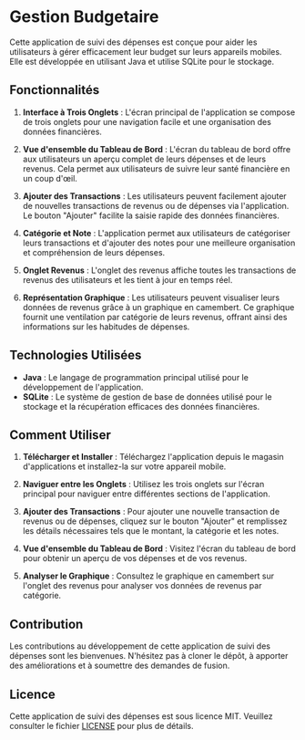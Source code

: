 # Gestion Budgetaire 

Cette application de suivi des dépenses est conçue pour aider les utilisateurs à gérer efficacement leur budget sur leurs appareils mobiles. Elle est développée en utilisant Java et utilise SQLite pour le stockage.

## Fonctionnalités

1. **Interface à Trois Onglets** : L'écran principal de l'application se compose de trois onglets pour une navigation facile et une organisation des données financières.

2. **Vue d'ensemble du Tableau de Bord** : L'écran du tableau de bord offre aux utilisateurs un aperçu complet de leurs dépenses et de leurs revenus. Cela permet aux utilisateurs de suivre leur santé financière en un coup d'œil.

3. **Ajouter des Transactions** : Les utilisateurs peuvent facilement ajouter de nouvelles transactions de revenus ou de dépenses via l'application. Le bouton "Ajouter" facilite la saisie rapide des données financières.

4. **Catégorie et Note** : L'application permet aux utilisateurs de catégoriser leurs transactions et d'ajouter des notes pour une meilleure organisation et compréhension de leurs dépenses.

5. **Onglet Revenus** : L'onglet des revenus affiche toutes les transactions de revenus des utilisateurs et les tient à jour en temps réel.

6. **Représentation Graphique** : Les utilisateurs peuvent visualiser leurs données de revenus grâce à un graphique en camembert. Ce graphique fournit une ventilation par catégorie de leurs revenus, offrant ainsi des informations sur les habitudes de dépenses.

## Technologies Utilisées

- **Java** : Le langage de programmation principal utilisé pour le développement de l'application.
- **SQLite** : Le système de gestion de base de données utilisé pour le stockage et la récupération efficaces des données financières.

## Comment Utiliser

1. **Télécharger et Installer** : Téléchargez l'application depuis le magasin d'applications et installez-la sur votre appareil mobile.

2. **Naviguer entre les Onglets** : Utilisez les trois onglets sur l'écran principal pour naviguer entre différentes sections de l'application.

3. **Ajouter des Transactions** : Pour ajouter une nouvelle transaction de revenus ou de dépenses, cliquez sur le bouton "Ajouter" et remplissez les détails nécessaires tels que le montant, la catégorie et les notes.

4. **Vue d'ensemble du Tableau de Bord** : Visitez l'écran du tableau de bord pour obtenir un aperçu de vos dépenses et de vos revenus.

5. **Analyser le Graphique** : Consultez le graphique en camembert sur l'onglet des revenus pour analyser vos données de revenus par catégorie.

## Contribution

Les contributions au développement de cette application de suivi des dépenses sont les bienvenues. N'hésitez pas à cloner le dépôt, à apporter des améliorations et à soumettre des demandes de fusion.

## Licence

Cette application de suivi des dépenses est sous licence MIT. Veuillez consulter le fichier [LICENSE](LICENSE) pour plus de détails.
